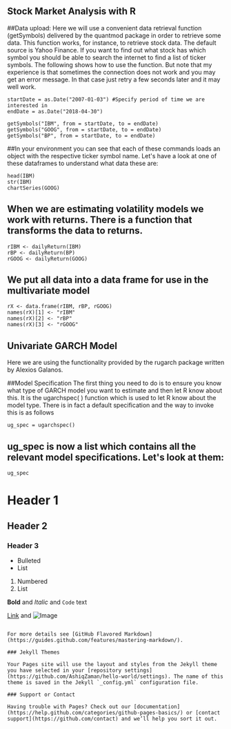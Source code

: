 ## Stock Market Analysis with R

##Data upload: Here we will use a convenient data retrieval function (getSymbols) delivered by the quantmod package in order to retrieve some data. This function works, for instance, to retrieve stock data. The default source is Yahoo Finance. If you want to find out what stock has which symbol you should be able to search the internet to find a list of ticker symbols. The following shows how to use the function. But note that my experience is that sometimes the connection does not work and you may get an error message. In that case just retry a few seconds later and it may well work.

```{r}
startDate = as.Date("2007-01-03") #Specify period of time we are interested in
endDate = as.Date("2018-04-30")
 
getSymbols("IBM", from = startDate, to = endDate)
getSymbols("GOOG", from = startDate, to = endDate)
getSymbols("BP", from = startDate, to = endDate)
```
##In your environment you can see that each of these commands loads an object with the respective ticker symbol name. Let's have a look at one of these dataframes to understand what data these are:

```{r}
head(IBM)
str(IBM)
chartSeries(GOOG)
```

## When we are estimating volatility models we work with returns. There is a function that transforms the data to returns.
```{r}
rIBM <- dailyReturn(IBM)
rBP <- dailyReturn(BP)
rGOOG <- dailyReturn(GOOG)
```

## We put all data into a data frame for use in the multivariate model

```{r}
rX <- data.frame(rIBM, rBP, rGOOG)
names(rX)[1] <- "rIBM"
names(rX)[2] <- "rBP"
names(rX)[3] <- "rGOOG"
```

## Univariate GARCH Model
Here we are using the functionality provided by the rugarch package written by Alexios Galanos.

##Model Specification
The first thing you need to do is to ensure you know what type of GARCH model you want to estimate and then let R know about this. It is the ugarchspec( ) function which is used to let R know about the model type. There is in fact a default specification and the way to invoke this is as follows

```{r}
ug_spec = ugarchspec()
```
## ug_spec is now a list which contains all the relevant model specifications. Let's look at them:

```{r}
ug_spec
```



# Header 1
## Header 2
### Header 3

- Bulleted
- List

1. Numbered
2. List

**Bold** and _Italic_ and `Code` text

[Link](url) and ![Image](src)
```

For more details see [GitHub Flavored Markdown](https://guides.github.com/features/mastering-markdown/).

### Jekyll Themes

Your Pages site will use the layout and styles from the Jekyll theme you have selected in your [repository settings](https://github.com/AshiqZaman/hello-world/settings). The name of this theme is saved in the Jekyll `_config.yml` configuration file.

### Support or Contact

Having trouble with Pages? Check out our [documentation](https://help.github.com/categories/github-pages-basics/) or [contact support](https://github.com/contact) and we’ll help you sort it out.
